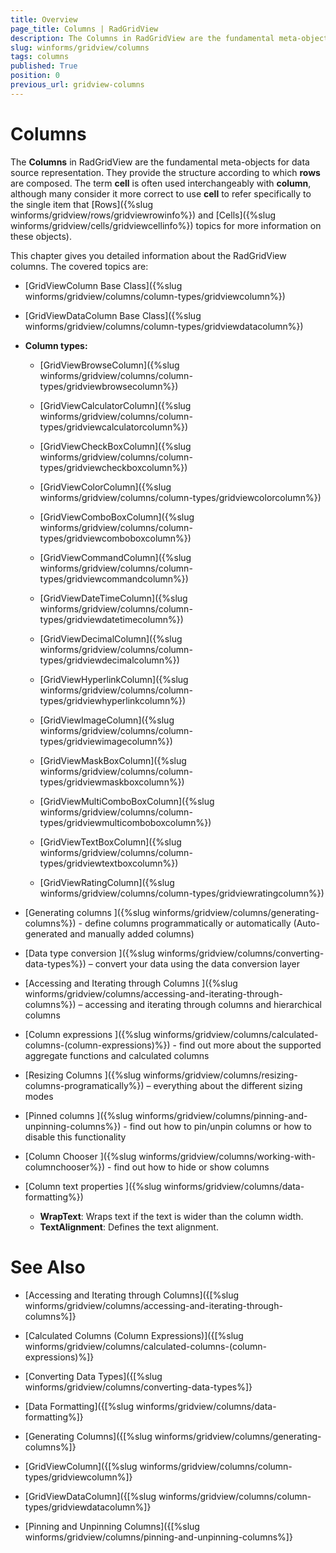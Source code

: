 ```yaml
---
title: Overview
page_title: Columns | RadGridView
description: The Columns in RadGridView are the fundamental meta-objects for data source representation.
slug: winforms/gridview/columns
tags: columns
published: True
position: 0
previous_url: gridview-columns
---
```


# Columns

The __Columns__ in RadGridView are the fundamental meta-objects for data source representation. They provide the structure according to which __rows__ are composed. The term __cell__ is often used interchangeably with __column__, although many consider it more correct to use __cell__ to refer specifically to the single item that  [Rows]({%slug winforms/gridview/rows/gridviewrowinfo%}) and [Cells]({%slug winforms/gridview/cells/gridviewcellinfo%}) topics for more information on these objects).

This chapter gives you detailed information about the RadGridView columns. The covered topics are:

* [GridViewColumn Base Class]({%slug winforms/gridview/columns/column-types/gridviewcolumn%})

* [GridViewDataColumn Base Class]({%slug winforms/gridview/columns/column-types/gridviewdatacolumn%})

* __Column types:__

  * [GridViewBrowseColumn]({%slug winforms/gridview/columns/column-types/gridviewbrowsecolumn%})

  * [GridViewCalculatorColumn]({%slug winforms/gridview/columns/column-types/gridviewcalculatorcolumn%})

  * [GridViewCheckBoxColumn]({%slug winforms/gridview/columns/column-types/gridviewcheckboxcolumn%})

  * [GridViewColorColumn]({%slug winforms/gridview/columns/column-types/gridviewcolorcolumn%})

  * [GridViewComboBoxColumn]({%slug winforms/gridview/columns/column-types/gridviewcomboboxcolumn%})

  * [GridViewCommandColumn]({%slug winforms/gridview/columns/column-types/gridviewcommandcolumn%})

  * [GridViewDateTimeColumn]({%slug winforms/gridview/columns/column-types/gridviewdatetimecolumn%})
  
  * [GridViewDecimalColumn]({%slug winforms/gridview/columns/column-types/gridviewdecimalcolumn%})
  
  * [GridViewHyperlinkColumn]({%slug winforms/gridview/columns/column-types/gridviewhyperlinkcolumn%})
  
  * [GridViewImageColumn]({%slug winforms/gridview/columns/column-types/gridviewimagecolumn%})
  
  * [GridViewMaskBoxColumn]({%slug winforms/gridview/columns/column-types/gridviewmaskboxcolumn%})
  
  * [GridViewMultiComboBoxColumn]({%slug winforms/gridview/columns/column-types/gridviewmulticomboboxcolumn%})
  
  * [GridViewTextBoxColumn]({%slug winforms/gridview/columns/column-types/gridviewtextboxcolumn%})
  
  * [GridViewRatingColumn]({%slug winforms/gridview/columns/column-types/gridviewratingcolumn%})

* [Generating columns ]({%slug winforms/gridview/columns/generating-columns%}) - define columns programmatically or automatically (Auto-generated and manually added columns)
            

* [Data type conversion ]({%slug winforms/gridview/columns/converting-data-types%}) – convert your data using the data conversion layer
            

* [Accessing and Iterating through Columns ]({%slug winforms/gridview/columns/accessing-and-iterating-through-columns%}) – accessing and iterating through columns and hierarchical columns
            

* [Column expressions ]({%slug winforms/gridview/columns/calculated-columns-(column-expressions)%}) - find out more about the supported aggregate functions and calculated columns
            

* [Resizing Columns ]({%slug winforms/gridview/columns/resizing-columns-programatically%}) – everything about the different sizing modes
            

* [Pinned columns ]({%slug winforms/gridview/columns/pinning-and-unpinning-columns%}) - find out how to pin/unpin columns or how to disable this functionality
            

* [Column Chooser ]({%slug winforms/gridview/columns/working-with-columnchooser%}) - find out how to hide or show columns
            

* [Column text properties ]({%slug winforms/gridview/columns/data-formatting%})
  - __WrapText__: Wraps text if the text is wider than the column width.
  - __TextAlignment__: Defines the text alignment.
# See Also
* [Accessing and Iterating through Columns]({[%slug winforms/gridview/columns/accessing-and-iterating-through-columns%]}

* [Calculated Columns (Column Expressions)]({[%slug winforms/gridview/columns/calculated-columns-(column-expressions)%]}

* [Converting Data Types]({[%slug winforms/gridview/columns/converting-data-types%]}

* [Data Formatting]({[%slug winforms/gridview/columns/data-formatting%]}

* [Generating Columns]({[%slug winforms/gridview/columns/generating-columns%]}

* [GridViewColumn]({[%slug winforms/gridview/columns/column-types/gridviewcolumn%]}

* [GridViewDataColumn]({[%slug winforms/gridview/columns/column-types/gridviewdatacolumn%]}

* [Pinning and Unpinning Columns]({[%slug winforms/gridview/columns/pinning-and-unpinning-columns%]}

